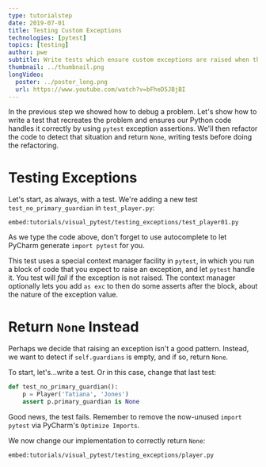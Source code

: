 ```yaml
---
type: tutorialstep
date: 2019-07-01
title: Testing Custom Exceptions
technologies: [pytest]
topics: [testing]
author: pwe
subtitle: Write tests which ensure custom exceptions are raised when they should be raised.
thumbnail: ../thumbnail.png
longVideo:
  poster: ../poster_long.png
  url: https://www.youtube.com/watch?v=bFheD5JBjBI
---
```


In the previous step we showed how to debug a problem.
Let's show how to write a test that recreates the problem and ensures our Python code handles it correctly by using `pytest` exception assertions.
We'll then refactor the code to detect that situation and return `None`, writing tests before doing the refactoring.
 
# Testing Exceptions

Let's start, as always, with a test.
We're adding a new test `test_no_primary_guardian` in `test_player.py`:

`embed:tutorials/visual_pytest/testing_exceptions/test_player01.py`

As we type the code above, don't forget to use autocomplete to let PyCharm generate `import pytest` for you.

This test uses a special context manager facility in `pytest`, in which you run a block of code that you expect to raise an exception, and let `pytest` handle it.
You test will *fail* if the exception is not raised.
The context manager optionally lets you add `as exc` to then do some asserts after the block, about the nature of the exception value.

# Return `None` Instead

Perhaps we decide that raising an exception isn't a good pattern.
Instead, we want to detect if `self.guardians` is empty, and if so, return `None`.

To start, let's...write a test.
Or in this case, change that last test:

```python
def test_no_primary_guardian():
    p = Player('Tatiana', 'Jones')
    assert p.primary_guardian is None
```

Good news, the test fails. 
Remember to remove the now-unused `import pytest` via PyCharm's `Optimize Imports`.

We now change our implementation to correctly return `None`:

`embed:tutorials/visual_pytest/testing_exceptions/player.py`
